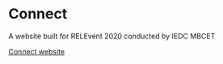 # Connect

A website built for RELEvent 2020 conducted by IEDC MBCET


<a href="https://chandran-jr.github.io/Connect/"> Connect website </a>

